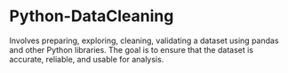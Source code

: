 # Python-DataCleaning
 Involves preparing, exploring, cleaning, validating a dataset using pandas and other Python libraries. The goal is to ensure that the dataset is accurate, reliable, and usable for analysis.
